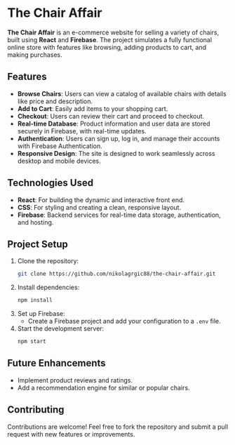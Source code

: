 # The Chair Affair

**The Chair Affair** is an e-commerce website for selling a variety of chairs, built using **React** and **Firebase**. The project simulates a fully functional online store with features like browsing, adding products to cart, and making purchases.

## Features
- **Browse Chairs**: Users can view a catalog of available chairs with details like price and description.
- **Add to Cart**: Easily add items to your shopping cart.
- **Checkout**: Users can review their cart and proceed to checkout.
- **Real-time Database**: Product information and user data are stored securely in Firebase, with real-time updates.
- **Authentication**: Users can sign up, log in, and manage their accounts with Firebase Authentication.
- **Responsive Design**: The site is designed to work seamlessly across desktop and mobile devices.

## Technologies Used
- **React**: For building the dynamic and interactive front end.
- **CSS**: For styling and creating a clean, responsive layout.
- **Firebase**: Backend services for real-time data storage, authentication, and hosting.

## Project Setup
1. Clone the repository:
    ```bash
    git clone https://github.com/nikolagrgic88/the-chair-affair.git
    ```
2. Install dependencies:
    ```bash
    npm install
    ```
3. Set up Firebase:
    - Create a Firebase project and add your configuration to a `.env` file.
4. Start the development server:
    ```bash
    npm start
    ```

## Future Enhancements
- Implement product reviews and ratings.
- Add a recommendation engine for similar or popular chairs.

## Contributing
Contributions are welcome! Feel free to fork the repository and submit a pull request with new features or improvements.
